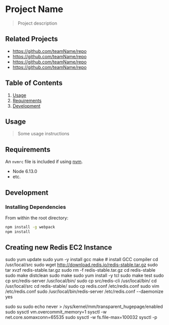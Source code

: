 # Project Name

> Project description

## Related Projects

  - https://github.com/teamName/repo
  - https://github.com/teamName/repo
  - https://github.com/teamName/repo
  - https://github.com/teamName/repo

## Table of Contents

1. [Usage](#Usage)
1. [Requirements](#requirements)
1. [Development](#development)

## Usage

> Some usage instructions

## Requirements

An `nvmrc` file is included if using [nvm](https://github.com/creationix/nvm).

- Node 6.13.0
- etc.

## Development

### Installing Dependencies

From within the root directory:

```sh
npm install -g webpack
npm install
```

## Creating new Redis EC2 Instance

sudo yum update
sudo yum -y install gcc make # install GCC compiler
cd /usr/local/src
sudo wget http://download.redis.io/redis-stable.tar.gz
sudo tar xvzf redis-stable.tar.gz
sudo rm -f redis-stable.tar.gz
cd redis-stable
sudo make distclean
sudo make
sudo yum install -y tcl
sudo make test
sudo cp src/redis-server /usr/local/bin/
sudo cp src/redis-cli /usr/local/bin/
cd /usr/local/src
cd redis-stable/
sudo cp redis.conf /etc/redis.conf
sudo vim /etc/redis.conf
sudo /usr/local/bin/redis-server /etc/redis.conf --daemonize yes


sudo su
sudo echo never > /sys/kernel/mm/transparent_hugepage/enabled
sudo sysctl vm.overcommit_memory=1
sysctl -w net.core.somaxconn=65535
sudo sysctl -w fs.file-max=100032
sysctl -p

